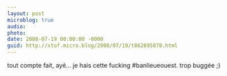 ```yaml
---
layout: post
microblog: true
audio: 
photo: 
date: 2008-07-19 00:00:00 -0000
guid: http://xtof.micro.blog/2008/07/19/t862695878.html
---
```

tout compte fait, ayé...  je hais cette fucking #banlieueouest. trop buggée ;)
